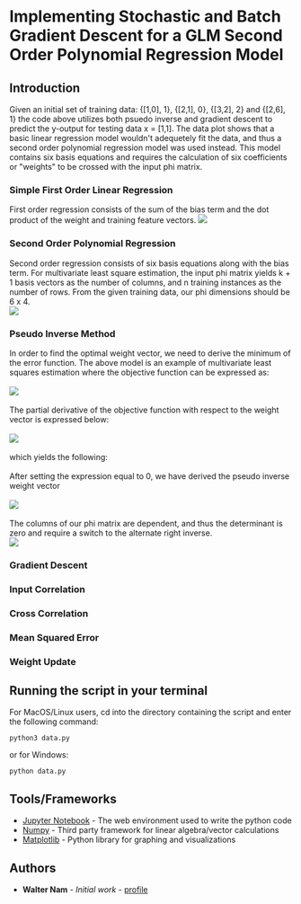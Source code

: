 # Implementing Stochastic and Batch Gradient Descent for a GLM Second Order Polynomial Regression Model 

## Introduction 

Given an initial set of training data: {[1,0], 1}, {[2,1], 0}, {[3,2], 2} and {[2,6], 1} the code above utilizes both psuedo inverse and gradient descent to predict the y-output for testing data x = [1,1]. The data plot shows that a basic linear regression model wouldn't adequetely fit the data, and thus a second order polynomial regression model was used instead. This model contains six basis equations and requires the calculation of six coefficients or "weights" to be crossed with the input phi matrix. 

### Simple First Order Linear Regression

First order regression consists of the sum of the bias term and the dot product of the weight and training feature vectors.
<img src="https://www.latex4technics.com/l4ttemp/fghn4l.png?1586315629394" /> 

### Second Order Polynomial Regression

Second order regression consists of six basis equations along with the bias term. For multivariate least square estimation, the input phi matrix yields k + 1 basis vectors as the number of columns, and n training instances as the number of rows. From the given training data, our phi dimensions should be 6 x 4.
<br/>
<img src="https://www.latex4technics.com/l4ttemp/fghn4l.png?1586316079966" /> 

### Pseudo Inverse Method
In order to find the optimal weight vector, we need to derive the minimum of the error function. The above model is an example of multivariate least squares estimation where the objective function can be expressed as:
<br/>
<br/>
<img src = "https://www.latex4technics.com/l4ttemp/fghn4l.png?1586322502020">
<br/>
<br/>
The partial derivative of the objective function with respect to the weight vector is expressed below:
<br/>
<br/>
<img src = "https://www.latex4technics.com/l4ttemp/fghn4l.png?1586324285280">
<br/>
<br/>
which yields the following:
<br/>
<br/>
After setting the expression equal to 0, we have derived the pseudo inverse weight vector
<br/>
<br/>
<img src="https://www.latex4technics.com/l4ttemp/fghn4l.png?1586316748184" /> 
<br/>
<br/>
The columns of our phi matrix are dependent, and thus the determinant is zero and require a switch to the alternate right inverse.
<br/>
<img src="https://www.latex4technics.com/l4ttemp/r9qvo5.png?1586182932826" />

### Gradient Descent

### Input Correlation

### Cross Correlation

### Mean Squared Error

### Weight Update

## Running the script in your terminal

For MacOS/Linux users, cd into the directory containing the script and enter the following command:
```
python3 data.py
```
or for Windows:
```
python data.py
```

## Tools/Frameworks

* [Jupyter Notebook](https://jupyter.org/) - The web environment used to write the python code
* [Numpy](https://numpy.org/) - Third party framework for linear algebra/vector calculations
* [Matplotlib](https://matplotlib.org/) - Python library for graphing and visualizations

## Authors

* **Walter Nam** - *Initial work* - [profile](https://github.com/wnam98)
